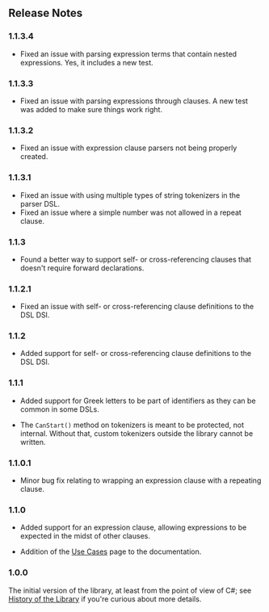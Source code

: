 ## Release Notes

### 1.1.3.4

- Fixed an issue with parsing expression terms that contain nested expressions.  Yes, it
  includes a new test.

### 1.1.3.3

- Fixed an issue with parsing expressions through clauses.  A new test was added to make
  sure things work right.

### 1.1.3.2

- Fixed an issue with expression clause parsers not being properly created.

### 1.1.3.1

- Fixed an issue with using multiple types of string tokenizers in the parser DSL.
- Fixed an issue where a simple number was not allowed in a repeat clause.

### 1.1.3

- Found a better way to support self- or cross-referencing clauses that doesn't require
  forward declarations.

### 1.1.2.1

- Fixed an issue with self- or cross-referencing clause definitions to the DSL DSl.

### 1.1.2

- Added support for self- or cross-referencing clause definitions to the DSL DSl.

### 1.1.1

- Added support for Greek letters to be part of identifiers as they can be common in some
  DSLs.

- The `CanStart()` method on tokenizers is meant to be protected, not internal.  Without
  that, custom tokenizers outside the library cannot be written.

### 1.1.0.1

- Minor bug fix relating to wrapping an expression clause with a repeating clause.

### 1.1.0

- Added support for an expression clause, allowing expressions to be expected in the
  midst of other clauses.

- Addition of the [Use Cases](use-cases.md) page to the documentation.

### 1.0.0

The initial version of the library, at least from the point of view of C#; see
[History of the Library](history.md) if you're curious about more details.
